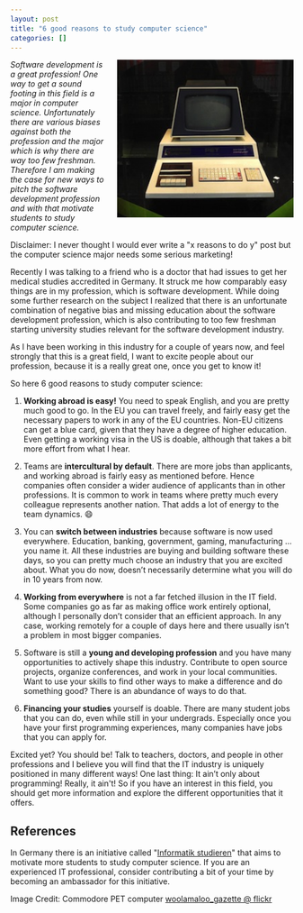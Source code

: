 ```yaml
---
layout: post
title: "6 good reasons to study computer science"
categories: []
---
```


<img src="/images/code2.jpg" style="float: right; margin-left:20px; height:280px;">

*Software development is a great profession! One way to get a sound footing in this field is a major in computer science. Unfortunately there are various biases against both the profession and the major which is why there are way too few freshman. Therefore I am making the case for new ways to pitch the software development profession and with that motivate students to study computer science.*

Disclaimer: I never thought I would ever write a "x reasons to do y" post but the computer science major needs some serious marketing!

Recently I was talking to a friend who is a doctor that had issues to get her medical studies accredited in Germany. It struck me how comparably easy things are in my profession, which is software development. While doing some further research on the subject I realized that there is an unfortunate combination of negative bias and missing education about the software development profession, which is also contributing to too few freshman starting university studies relevant for the software development industry.

As I have been working in this industry for a couple of years now, and feel strongly that this is a great field, I want to excite people about our profession, because it is a really great one, once you get to know it!

So here 6 good reasons to study computer science:

1. **Working abroad is easy!** You need to speak English, and you are pretty much good to go. In the EU you can travel freely, and fairly easy get the necessary papers to work in any of the EU countries. Non-EU citizens can get a blue card, given that they have a degree of higher education. Even getting a working visa in the US is doable, although that takes a bit more effort from what I hear.

1. Teams are **intercultural by default**. There are more jobs than applicants, and working abroad is fairly easy as mentioned before. Hence companies often consider a wider audience of applicants than in other professions. It is common to work in teams where pretty much every colleague represents another nation. That adds a lot of energy to the team dynamics. :smile:

1. You can **switch between industries** because software is now used everywhere. Education, banking, government, gaming, manufacturing … you name it. All these industries are buying and building software these days, so you can pretty much choose an industry that you are excited about. What you do now, doesn’t necessarily determine what you will do in 10 years from now.

1. **Working from everywhere** is not a far fetched illusion in the IT field. Some companies go as far as making office work entirely optional, although I personally don’t consider that an efficient approach. In any case, working remotely for a couple of days here and there usually isn’t a problem in most bigger companies.

1. Software is still a **young and developing profession** and you have many opportunities to actively shape this industry. Contribute to open source projects, organize conferences, and work in your local communities. Want to use your skills to find other ways to make a difference and do something good? There is an abundance of ways to do that.

1. **Financing your studies** yourself is doable. There are many student jobs that you can do, even while still in your undergrads. Especially once you have your first programming experiences, many companies have jobs that you can apply for.

Excited yet? You should be! Talk to teachers, doctors, and people in other professions and I believe you will find that the IT industry is uniquely positioned in many different ways! One last thing: It ain’t only about programming! Really, it ain't! So if you have an interest in this field, you should get more information and explore the different opportunities that it offers.

## References

In Germany there is an initiative called "[Informatik studieren](http://www.informatik-studieren.de)" that aims to motivate more students to study computer science. If you are an experienced IT professional, consider contributing a bit of your time by becoming an ambassador for this initiative.

Image Credit:
Commodore PET computer [woolamaloo_gazette @ flickr](https://www.flickr.com/photos/woolamaloo_gazette/6238597508/)
